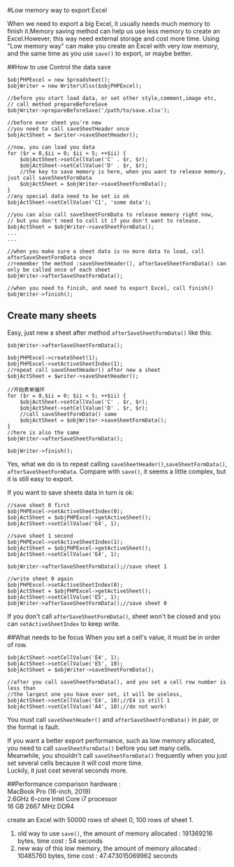 #Low memory way to export Excel

When we need to export a big Excel, it usually needs much memory to finish it.Memory saving method can 
help us use less memory to create an Excel.However, this way need external storage and cost more time.
Using "Low memory way" can make you create an Excel with very low memory, and the same time as you use `save()`
to export, or maybe better.

##How to use 
Control the data save

```
$objPHPExcel = new Spreadsheet();
$objWriter = new Writer\Xlsx($objPHPExcel);

//before you start load data, or set other style,comment,image etc,
// call method prepareBeforeSave
$objWriter->prepareBeforeSave('/path/to/save.xlsx');

//before ever sheet you're new 
//you need to call saveSheetHeader once
$objActSheet = $writer->saveSheetHeader();

//now, you can load you data
for ($r = 0,$ii = 0; $ii < 5; ++$ii) {
    $objActSheet->setCellValue('C' . $r, $r);
    $objActSheet->setCellValue('D' . $r, $r);
    //the key to save memory is here, when you want to release memory, just call saveSheetFormData
    $objActSheet = $objWriter->saveSheetFormData();
}
//any special data need to be set is ok
$objActSheet->setCellValue('C1', 'some data');

//you can also call saveSheetFormData to release memory right now,
// but you don't need to call it if you don't want to release.
$objActSheet = $objWriter->saveSheetFormData();
...
...

//when you make sure a sheet data is no more data to load, call afterSaveSheetFormData once
//remember the method :saveSheetHeader(), afterSaveSheetFormData() can only be called once of each sheet
$objWriter->afterSaveSheetFormData();

//when you need to finish, and need to export Excel, call finish()
$objWriter->finish();
```

Create many sheets
--
Easy, just new a sheet after method `afterSaveSheetFormData()` like this:
```
$objWriter->afterSaveSheetFormData();

$objPHPExcel->createSheet(1);
$objPHPExcel->setActiveSheetIndex(1);
//repeat call saveSheetHeader() after new a sheet
$objActSheet = $writer->saveSheetHeader();

//开始表单循环
for ($r = 0,$ii = 0; $ii < 5; ++$ii) {
    $objActSheet->setCellValue('C' . $r, $r);
    $objActSheet->setCellValue('D' . $r, $r);
    //call saveSheetFormData() same
    $objActSheet = $objWriter->saveSheetFormData();
}
//here is also the same
$objWriter->afterSaveSheetFormData();

$objWriter->finish();
```
Yes, what we do is to repeat calling `saveSheetHeader()`,`saveSheetFormData()`, `afterSaveSheetFormData`.
Compare with `save()`, it seems a little complex, but it is still easy to export.

If you want to save sheets data in turn is ok:
```
//save sheet 0 first
$objPHPExcel->setActiveSheetIndex(0);
$objActSheet = $objPHPExcel->getActiveSheet();
$objActSheet->setCellValue('E4', 1);

//save sheet 1 second
$objPHPExcel->setActiveSheetIndex(1);
$objActSheet = $objPHPExcel->getActiveSheet();
$objActSheet->setCellValue('E4', 1);

$objWriter->afterSaveSheetFormData();//save sheet 1

//write sheet 0 again
$objPHPExcel->setActiveSheetIndex(0);
$objActSheet = $objPHPExcel->getActiveSheet();
$objActSheet->setCellValue('E5', 1);
$objWriter->afterSaveSheetFormData();//save sheet 0
```   
If you don't call `afterSaveSheetFormData()`, sheet won't be closed and you can `setActiveSheetIndex` to keep write.


##What needs to be focus
When you set a cell's value, it must be in order of row.
```
$objActSheet->setCellValue('E4', 1);
$objActSheet->setCellValue('E5', 10);
$objActSheet = $objWriter->saveSheetFormData();

//after you call saveSheetFormData(), and you set a cell row number is less than
//the largest one you have ever set, it will be useless,
$objActSheet->setCellValue('E4', 10);//E4 is still 1
$objActSheet->setCellValue('A4', 10);//do not work!
```

You must call `saveSheetHeader()` and `afterSaveSheetFormData()` in pair, or the format is fault.

If you want a better export performance, such as low memory allocated, you need to call `saveSheetFormData()`
before you set many cells.<br>
Meanwhile, you shouldn't call `saveSheetFormData()` frequently when you just set several cells because it will cost more time.<br>
Luckily, it just cost several seconds more.  

##Performance comparison
hardware :<br>
MacBook Pro (16-inch, 2019)<br>
2.6GHz 6-core Intel Core i7 processor<br> 
16 GB 2667 MHz DDR4

create an Excel with 50000 rows of sheet 0, 100 rows of sheet 1.
1. old way to use `save()`, the amount of memory allocated : 191369216 bytes, time cost : 54 seconds
1. new way of this low memory, the amount of memory allocated : 10485760 bytes, time cost : 47.473015069962 seconds